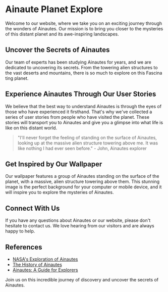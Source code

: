 <!--font:Roboto-->

# Ainaute Planet Explore

Welcome to our website, where we take you on an exciting journey through the wonders of Ainautes. Our mission is to bring you closer to the mysteries of this distant planet and its awe-inspiring landscapes.

## Uncover the Secrets of Ainautes

Our team of experts has been studying Ainautes for years, and we are dedicated to uncovering its secrets. From the towering alien structures to the vast deserts and mountains, there is so much to explore on this Fas<wbr>ci<wbr>na<wbr>ting planet.

## Experience Ainautes Through Our User Stories

We believe that the best way to understand Ainautes is through the eyes of those who have experienced it firsthand. That's why we've collected a series of user stories from people who have visited the planet. These stories will transport you to Ainautes and give you a glimpse into what life is like on this distant world.

> "I'll never forget the feeling of standing on the surface of Ainautes, looking up at the massive alien structure towering above me. It was like nothing I had ever seen before." - John, Ainautes explorer

## Get Inspired by Our Wallpaper

Our wallpaper features a group of Ainautes standing on the surface of the planet, with a massive, alien structure towering above them. This stunning image is the perfect background for your computer or mobile device, and it will inspire you to explore the mysteries of Ainautes.

## Connect With Us

If you have any questions about Ainautes or our website, please don't hesitate to contact us. We love hearing from our visitors and are always happy to help.

## References

-   [NASA's Exploration of Ainautes](#)
-   [The History of Ainautes](#)
-   [Ainautes: A Guide for Explorers](#)

Join us on this incredible journey of discovery and uncover the secrets of Ainautes.

<!--

Write me content for website with wallpaper which alt text is:

"A group of Ainautes standing on the surface of a distant planet, with a massive, alien structure towering above them."

The name/title of the page should not be 1:1 copy of the alt text but rather a real content of the website which is using this wallpaper.

- Use markdown format
- Start with heading
- Heading should be short and concise
- The content should look like a real website
- The website should not be about the wallpaper, wallpaper is just a related background
- Heading should be contain work "wallpaper" or "background"
- Include real sections like references, contact, user stories, etc. use things relevant to the page purpose.
- Feel free to use structure like headings, bullets, numbering, blockquotes, paragraphs, horizontal lines, etc.
- You can use formatting like bold or _italic_
- You can include UTF-8 emojis
- Links should be only #hash anchors (and you can refer to the document itself)
- Do not include images


---


# Discover the Wonders of Ainautes: Exploring the Mysteries of a Distant Planet

Welcome to our website, where we take you on an exciting journey through the wonders of Ainautes. Our mission is to bring you closer to the mysteries of this distant planet and its awe-inspiring landscapes.

## Uncover the Secrets of Ainautes

Our team of experts has been studying Ainautes for years, and we are dedicated to uncovering its secrets. From the towering alien structures to the vast deserts and mountains, there is so much to explore on this Fas<wbr>ci<wbr>na<wbr>ting planet.

## Experience Ainautes Through Our User Stories

We believe that the best way to understand Ainautes is through the eyes of those who have experienced it firsthand. That's why we've collected a series of user stories from people who have visited the planet. These stories will transport you to Ainautes and give you a glimpse into what life is like on this distant world.

> "I'll never forget the feeling of standing on the surface of Ainautes, looking up at the massive alien structure towering above me. It was like nothing I had ever seen before." - John, Ainautes explorer

## Get Inspired by Our Wallpaper

Our wallpaper features a group of Ainautes standing on the surface of the planet, with a massive, alien structure towering above them. This stunning image is the perfect background for your computer or mobile device, and it will inspire you to explore the mysteries of Ainautes.

## Connect With Us

If you have any questions about Ainautes or our website, please don't hesitate to contact us. We love hearing from our visitors and are always happy to help.

## References

- [NASA's Exploration of Ainautes](#)
- [The History of Ainautes](#)
- [Ainautes: A Guide for Explorers](#)

Join us on this incredible journey of discovery and uncover the secrets of Ainautes.

-->
